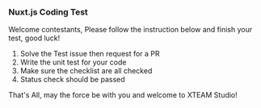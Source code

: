 ### Nuxt.js Coding Test

Welcome contestants, Please follow the instruction below and finish your test, good luck!

1. Solve the Test issue then request for a PR
2. Write the unit test for your code
3. Make sure the checklist are all checked
4. Status check should be passed

That's All, may the force be with you and welcome to XTEAM Studio!

